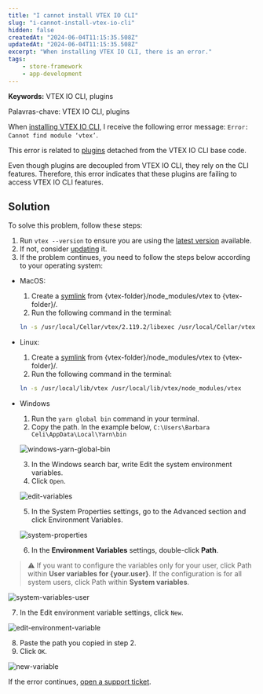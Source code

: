```yaml
---
title: "I cannot install VTEX IO CLI"
slug: "i-cannot-install-vtex-io-cli"
hidden: false
createdAt: "2024-06-04T11:15:35.508Z"
updatedAt: "2024-06-04T11:15:35.508Z"
excerpt: "When installing VTEX IO CLI, there is an error."
tags:
    - store-framework
    - app-development
---
```


**Keywords:** VTEX IO CLI, plugins

Palavras-chave: VTEX IO CLI, plugins

When [installing VTEX IO CLI](https://developers.vtex.com/docs/guides/vtex-io-documentation-vtex-io-cli-install), I receive the following error message: `Error: Cannot find module ‘vtex’`.

This error is related to [plugins](https://developers.vtex.com/docs/guides/vtex-io-documentation-vtex-io-cli-plugins) detached from the VTEX IO CLI base code.

Even though plugins are decoupled from VTEX IO CLI, they rely on the CLI features. Therefore, this error indicates that these plugins are failing to access VTEX IO CLI features.

## Solution

To solve this problem, follow these steps:

1. Run `vtex --version` to ensure you are using the [latest version](https://github.com/vtex/toolbelt/blob/3.x/CHANGELOG.md) available.
2. If not, consider [updating](https://developers.vtex.com/docs/guides/vtex-io-documentation-vtex-io-cli-update) it.
3. If the problem continues, you need to follow the steps below according to your operating system:

- MacOS:
  1. Create a [symlink](https://en.wikipedia.org/wiki/Symbolic_link) from {vtex-folder}/node_modules/vtex to {vtex-folder}/.
  2. Run the following command in the terminal:

  ```sh
  ln -s /usr/local/Cellar/vtex/2.119.2/libexec /usr/local/Cellar/vtex/2.119.2/libexec/node_modules/vtex
  ```

- Linux:
  1. Create a [symlink](https://en.wikipedia.org/wiki/Symbolic_link) from {vtex-folder}/node_modules/vtex to {vtex-folder}/.
  2. Run the following command in the terminal:

  ```sh
  ln -s /usr/local/lib/vtex /usr/local/lib/vtex/node_modules/vtex
  ```

- Windows
  1. Run the `yarn global bin` command in your terminal.
  2. Copy the path. In the example below, `C:\Users\Barbara Celi\AppData\Local\Yarn\bin`

  ![windows-yarn-global-bin](https://cdn.jsdelivr.net/gh/vtexdocs/dev-portal-content@main/docs/troubleshooting/vtex-io/windows-yarn-global-bin.png)
 
  3. In the Windows search bar, write Edit the system environment variables.
  4. Click `Open`.

   ![edit-variables](https://cdn.jsdelivr.net/gh/vtexdocs/dev-portal-content@main/docs/troubleshooting/vtex-io/windows-search-en.png)
 
  5. In the System Properties settings, go to the Advanced section and click Environment Variables.

  ![system-properties](https://cdn.jsdelivr.net/gh/vtexdocs/dev-portal-content@main/docs/troubleshooting/vtex-io/environment-variables-en.png)

  6. In the **Environment Variables** settings, double-click **Path**. 

>⚠️ If you want to configure the variables only for your user, click Path within **User variables for {your.user}**. If the configuration is for all system users, click Path within **System variables**.

  ![system-variables-user](https://cdn.jsdelivr.net/gh/vtexdocs/dev-portal-content@main/docs/troubleshooting/vtex-io/system-variables-en.png)

  7. In the Edit environment variable settings, click `New`.

  ![edit-environment-variable](https://cdn.jsdelivr.net/gh/vtexdocs/dev-portal-content@main/docs/troubleshooting/vtex-io/new-variable-en.png)

  8. Paste the path you copied in step 2.
  9. Click `OK`.

  ![new-variable](https://cdn.jsdelivr.net/gh/vtexdocs/dev-portal-content@main/docs/troubleshooting/vtex-io/new-variable-2-en.png)

  If the error continues, [open a support ticket](https://help-tickets.vtex.com/smartlink/sso/login/zendesk).
